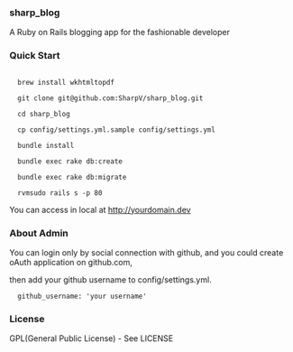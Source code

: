 
### sharp_blog


A Ruby on Rails blogging app for the fashionable developer


### Quick Start


```

  brew install wkhtmltopdf

  git clone git@github.com:SharpV/sharp_blog.git

  cd sharp_blog

  cp config/settings.yml.sample config/settings.yml

  bundle install         

  bundle exec rake db:create

  bundle exec rake db:migrate
	
  rvmsudo rails s -p 80
```

You can access in local at http://yourdomain.dev


### About Admin

You can login only by social connection with github, and you could create oAuth application on github.com, 

then add your github username to config/settings.yml.

```
  github_username: 'your username'
```


### License

GPL(General Public License) - See LICENSE

